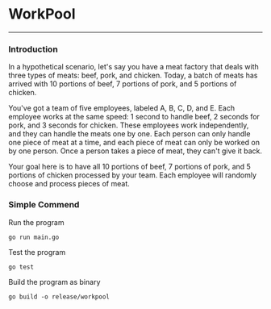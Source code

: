 # WorkPool

***

### Introduction
In a hypothetical scenario, let's say you have a meat factory that deals with three types of meats: beef, pork, and chicken. Today, a batch of meats has arrived with 10 portions of beef, 7 portions of pork, and 5 portions of chicken.

You've got a team of five employees, labeled A, B, C, D, and E. Each employee works at the same speed: 1 second to handle beef, 2 seconds for pork, and 3 seconds for chicken. These employees work independently, and they can handle the meats one by one. Each person can only handle one piece of meat at a time, and each piece of meat can only be worked on by one person. Once a person takes a piece of meat, they can't give it back.

Your goal here is to have all 10 portions of beef, 7 portions of pork, and 5 portions of chicken processed by your team. Each employee will randomly choose and process pieces of meat.

### Simple Commend 

Run the program

```
go run main.go
```

Test the program 

```
go test
```

Build the program as binary

```
go build -o release/workpool
```
